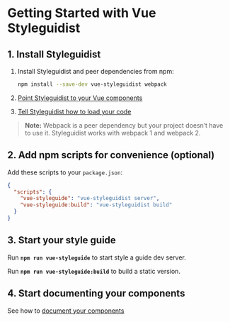# Getting Started with Vue Styleguidist

## 1. Install Styleguidist

1. Install Styleguidist and peer dependencies from npm:

   ```bash
   npm install --save-dev vue-styleguidist webpack
   ```

2. [Point Styleguidist to your Vue components](Components.md)

3. [Tell Styleguidist how to load your code](Webpack.md)

> **Note:** Webpack is a peer dependency but your project doesn’t have to use it. Styleguidist works with webpack 1 and webpack 2.

## 2. Add npm scripts for convenience (optional)

Add these scripts to your `package.json`:

```json
{
  "scripts": {
    "vue-styleguide": "vue-styleguidist server",
    "vue-styleguide:build": "vue-styleguidist build"
  }
}
```

## 3. Start your style guide

Run **`npm run vue-styleguide`** to start style a guide dev server.

Run **`npm run vue-styleguide:build`** to build a static version.

## 4. Start documenting your components

See how to [document your components](Documenting.md)


